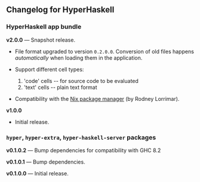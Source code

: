 ## Changelog for HyperHaskell


### HyperHaskell app bundle

**v2.0.0** — Snapshot release.

* File format upgraded to version `0.2.0.0`. Conversion of old files happens *automatically* when loading them in the application.
* Support different cell types:
    1. 'code' cells -- for source code to be evaluated
    2. 'text' cells -- plain text format
* Compatibility with the [Nix package manager][nix] (by Rodney Lorrimar).

  [nix]: https://nixos.org/nix/

**v1.0.0**

* Initial release.

### `hyper`, `hyper-extra`, `hyper-haskell-server` packages

**v0.1.0.2** — Bump dependencies for compatibility with GHC 8.2

**v0.1.0.1** — Bump dependencies.

**v0.1.0.0** — Initial release.
